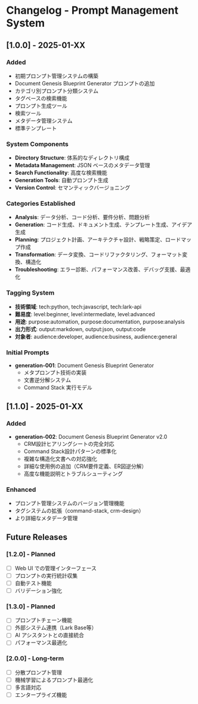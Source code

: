 # Changelog - Prompt Management System

## [1.0.0] - 2025-01-XX

### Added
- 初期プロンプト管理システムの構築
- Document Genesis Blueprint Generator プロンプトの追加
- カテゴリ別プロンプト分類システム
- タグベースの検索機能
- プロンプト生成ツール
- 検索ツール
- メタデータ管理システム
- 標準テンプレート

### System Components
- **Directory Structure**: 体系的なディレクトリ構成
- **Metadata Management**: JSON ベースのメタデータ管理
- **Search Functionality**: 高度な検索機能
- **Generation Tools**: 自動プロンプト生成
- **Version Control**: セマンティックバージョニング

### Categories Established
- **Analysis**: データ分析、コード分析、要件分析、問題分析
- **Generation**: コード生成、ドキュメント生成、テンプレート生成、アイデア生成
- **Planning**: プロジェクト計画、アーキテクチャ設計、戦略策定、ロードマップ作成
- **Transformation**: データ変換、コードリファクタリング、フォーマット変換、構造化
- **Troubleshooting**: エラー診断、パフォーマンス改善、デバッグ支援、最適化

### Tagging System
- **技術領域**: tech:python, tech:javascript, tech:lark-api
- **難易度**: level:beginner, level:intermediate, level:advanced
- **用途**: purpose:automation, purpose:documentation, purpose:analysis
- **出力形式**: output:markdown, output:json, output:code
- **対象者**: audience:developer, audience:business, audience:general

### Initial Prompts
- **generation-001**: Document Genesis Blueprint Generator
  - メタプロンプト技術の実装
  - 文書逆分解システム
  - Command Stack 実行モデル

## [1.1.0] - 2025-01-XX

### Added
- **generation-002**: Document Genesis Blueprint Generator v2.0
  - CRM設計ヒアリングシートの完全対応
  - Command Stack設計パターンの標準化
  - 複雑な構造化文書への対応強化
  - 詳細な使用例の追加（CRM要件定義、ER図逆分解）
  - 高度な機能説明とトラブルシューティング

### Enhanced
- プロンプト管理システムのバージョン管理機能
- タグシステムの拡張（command-stack, crm-design）
- より詳細なメタデータ管理

## Future Releases

### [1.2.0] - Planned
- [ ] Web UI での管理インターフェース
- [ ] プロンプトの実行統計収集
- [ ] 自動テスト機能
- [ ] バリデーション強化

### [1.3.0] - Planned  
- [ ] プロンプトチェーン機能
- [ ] 外部システム連携（Lark Base等）
- [ ] AI アシスタントとの直接統合
- [ ] パフォーマンス最適化

### [2.0.0] - Long-term
- [ ] 分散プロンプト管理
- [ ] 機械学習によるプロンプト最適化
- [ ] 多言語対応
- [ ] エンタープライズ機能
